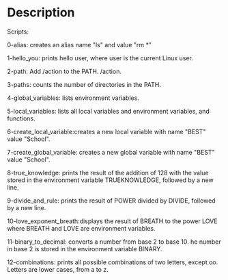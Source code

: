# Description
Scripts:

0-alias: creates an alias name "ls" and value "rm *"

1-hello_you: prints hello user, where user is the current Linux user.

2-path: Add /action to the PATH. /action.

3-paths: counts the number of directories in the PATH.

4-global_variables: lists environment variables.

5-local_variables: lists all local variables and environment variables, and functions.

6-create_local_variable:creates a new local variable with name "BEST" value "School".

7-create_global_variable: creates a new global variable with name "BEST" value "School".

8-true_knowledge: prints the result of the addition of 128 with the value stored in the environment variable TRUEKNOWLEDGE, followed by a new line.

9-divide_and_rule: prints the result of POWER divided by DIVIDE, followed by a new line.

10-love_exponent_breath:displays the result of BREATH to the power LOVE where BREATH and LOVE are environment variables.

11-binary_to_decimal: converts a number from base 2 to base 10. he number in base 2 is stored in the environment variable BINARY.

12-combinations: prints all possible combinations of two letters, except oo. Letters are lower cases, from a to z.

